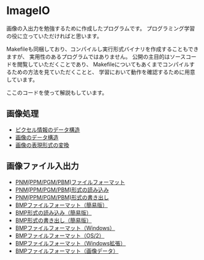 # ImageIO

画像の入出力を勉強するために作成したプログラムです。
プログラミング学習の役に立っていただければと思います。

Makefileも同梱しており、コンパイルし実行形式バイナリを作成することもできますが、
実用性のあるプログラムではありません。
公開の主目的はソースコードを閲覧していただくことであり、
Makefileについてもあくまでコンパイルするための方法を見ていただくことと、
学習において動作を確認するために用意しています。

ここのコードを使って解説もしています。

## 画像処理

- [ピクセル情報のデータ構造](http://www.mm2d.net/main/prog/c/image-01.html)
- [画像のデータ構造](http://www.mm2d.net/main/prog/c/image-02.html)
- [画像の表現形式の変換](http://www.mm2d.net/main/prog/c/image-03.html)

## 画像ファイル入出力

- [PNM(PPM/PGM/PBM)ファイルフォーマット](http://www.mm2d.net/main/prog/c/image_io-01.html)
- [PNM(PPM/PGM/PBM)形式の読み込み](http://www.mm2d.net/main/prog/c/image_io-02.html)
- [PNM(PPM/PGM/PBM)形式の書き出し](http://www.mm2d.net/main/prog/c/image_io-03.html)
- [BMPファイルフォーマット（簡易版）](http://www.mm2d.net/main/prog/c/image_io-04.html)
- [BMP形式の読み込み（簡易版）](http://www.mm2d.net/main/prog/c/image_io-05.html)
- [BMP形式の書き出し（簡易版）](http://www.mm2d.net/main/prog/c/image_io-06.html)
- [BMPファイルフォーマット（Windows）](http://www.mm2d.net/main/prog/c/image_io-07.html)
- [BMPファイルフォーマット（OS/2）](http://www.mm2d.net/main/prog/c/image_io-08.html)
- [BMPファイルフォーマット（Windows拡張）](http://www.mm2d.net/main/prog/c/image_io-09.html)
- [BMPファイルフォーマット（画像データ）](http://www.mm2d.net/main/prog/c/image_io-10.html)
